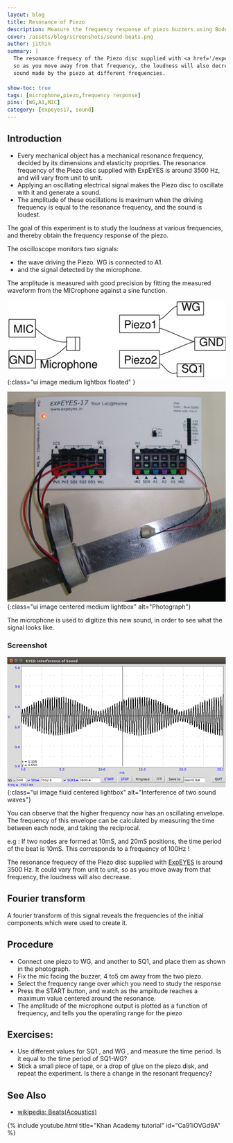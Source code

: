 ```yaml
---
layout: blog
title: Resonance of Piezo
description: Measure the frequency response of piezo buzzers using Bode plots
cover: /assets/blog/screenshots/sound-beats.png
author: jithin
summary: |
  The resonance frequecy of the Piezo disc supplied with <a href='/expeyes17' target='_blank'>ExpEYES</a> is around 3500 Hz. It could vary from unit to unit,
  so as you move away from that frequency, the loudness will also decrease. This can be studied by measuring the amplitude of the
  sound made by the piezo at different frequencies.
  
show-toc: true
tags: [microphone,piezo,frequency response]
pins: [WG,A1,MIC]
category: [expeyes17, sound]
---
```



## Introduction

+ Every mechanical object has a mechanical resonance frequency, decided by its dimensions and elasticity proprties. The resonance frequency of the Piezo disc supplied with ExpEYES is around 3500 Hz, and will vary from unit to unit.
+ Applying an oscillating electrical signal makes the Piezo disc to oscillate with it and generate a sound.
+ The amplitude of these oscillations is maximum when the driving frequency is equal to the resonance frequency, and the sound is loudest.

The goal of this experiment is to study the loudness at various frequencies, and thereby obtain the frequency response of the piezo. 

The oscilloscope monitors two signals:

+ the wave driving the Piezo. WG is connected to A1.
+ and the signal detected by the microphone.

The amplitude is measured with good precision by fitting the measured waveform from the MICrophone against a sine function. 

![](/assets/blog/schematics/sound-beats.svg){:class="ui image medium lightbox floated" }

![](/assets/blog/photographs/sound-beats.jpg){:class="ui image centered medium lightbox" alt="Photograph"}

The microphone is used to digitize this new sound, in order to see what the signal looks like.

### Screenshot

![](/assets/blog/screenshots/sound-beats.png){:class="ui image fluid centered lightbox" alt="Interference of two sound waves"}

You can observe that the higher frequency now has an oscillating envelope. The frequency of this envelope can
be calculated by measuring the time between each node, and taking the reciprocal.

e.g : If two nodes are formed at 10mS, and 20mS positions, the time period of the beat is 10mS. This corresponds to
a frequency of 100Hz !

The resonance frequecy of the Piezo disc supplied with [ExpEYES](/expeyes17) is around 3500 Hz. It could vary from unit to unit,
so as you move away from that frequency, the loudness will also decrease.

## Fourier transform

A fourier transform of this signal reveals the frequencies of the initial components which were used to create it.

## Procedure

+ Connect one piezo to WG, and another to SQ1, and place them as shown in the photograph.
+ Fix the mic facing the buzzer, 4 to5 cm away from the two piezo.
+ Select the frequency range over which you need to study the response
+ Press the START button, and watch as the amplitude reaches a maximum value centered around the resonance.
+ The amplitude of the microphone output is plotted as a function of frequency, and tells you the operating range for the piezo


## Exercises:
+ Use different values for SQ1 , and WG , and measure the time period. Is it equal to the time period of SQ1-WG?
+ Stick a small piece of tape, or a drop of glue on the piezo disk, and repeat the experiment. Is there a change in the resonant frequency?

## See Also
 + [wikipedia: Beats(Acoustics)](https://en.wikipedia.org/wiki/Beat_(acoustics))

{% include youtube.html title="Khan Academy tutorial" id="Ca91iOVGd9A" %}
